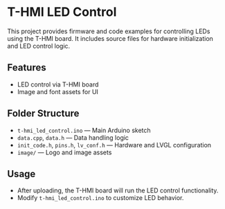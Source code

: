 # T-HMI LED Control
This project provides firmware and code examples for controlling LEDs using the T-HMI board. It includes source files for hardware initialization and LED control logic.

## Features
- LED control via T-HMI board
- Image and font assets for UI

## Folder Structure
- `t-hmi_led_control.ino` — Main Arduino sketch
- `data.cpp`, `data.h` — Data handling logic
- `init_code.h`, `pins.h`, `lv_conf.h` — Hardware and LVGL configuration
- `image/` — Logo and image assets

## Usage
- After uploading, the T-HMI board will run the LED control functionality.
- Modify `t-hmi_led_control.ino` to customize LED behavior.
